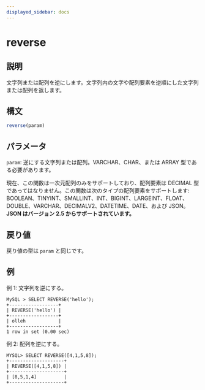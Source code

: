 ```yaml
---
displayed_sidebar: docs
---
```


# reverse

## 説明

文字列または配列を逆にします。文字列内の文字や配列要素を逆順にした文字列または配列を返します。

## 構文

```Haskell
reverse(param)
```

## パラメータ

`param`: 逆にする文字列または配列。VARCHAR、CHAR、または ARRAY 型である必要があります。

現在、この関数は一次元配列のみをサポートしており、配列要素は DECIMAL 型であってはなりません。この関数は次のタイプの配列要素をサポートします: BOOLEAN、TINYINT、SMALLINT、INT、BIGINT、LARGEINT、FLOAT、DOUBLE、VARCHAR、DECIMALV2、DATETIME、DATE、および JSON。**JSON はバージョン 2.5 からサポートされています。**

## 戻り値

戻り値の型は `param` と同じです。

## 例

例 1: 文字列を逆にする。

```Plain Text
MySQL > SELECT REVERSE('hello');
+------------------+
| REVERSE('hello') |
+------------------+
| olleh            |
+------------------+
1 row in set (0.00 sec)
```

例 2: 配列を逆にする。

```Plain Text
MYSQL> SELECT REVERSE([4,1,5,8]);
+--------------------+
| REVERSE([4,1,5,8]) |
+--------------------+
| [8,5,1,4]          |
+--------------------+
```
